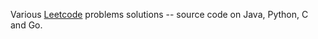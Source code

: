 Various [Leetcode](https://leetcode.com) problems solutions -- source code on Java, Python, C and Go.
